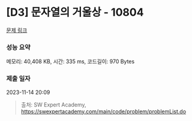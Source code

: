 # [D3] 문자열의 거울상 - 10804 

[문제 링크](https://swexpertacademy.com/main/code/problem/problemDetail.do?contestProbId=AXTC0x16D8EDFASe) 

### 성능 요약

메모리: 40,408 KB, 시간: 335 ms, 코드길이: 970 Bytes

### 제출 일자

2023-11-14 20:09



> 출처: SW Expert Academy, https://swexpertacademy.com/main/code/problem/problemList.do